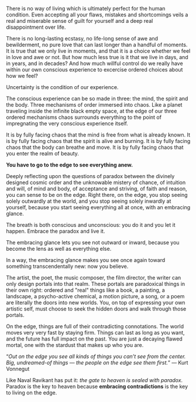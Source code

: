 There is no way of living which is ultimately perfect for the human condition.
Even accepting all your flaws, mistakes and shortcomings veils a real and miserable sense of guilt for yourself and a deep real disappointment over life.

There is no long-lasting ecstasy, no life-long sense of awe and bewilderment, no pure love that can last longer than a handful of moments.
It is true that we only live in moments, and that it is a choice whether we feel in love and awe or not.
But how much less true is it that we live in days, and in years, and in decades? And how much willful control do we really have within our own conscious experience to excercise ordered choices about how we feel?

Uncertainty is the condition of our experience.

The conscious experience can be so made in three: the mind, the spirit and the body.
Three mechanisms of order immersed into chaos.
Like a planet traveling inside the infinite black empty space, at the edge of our three ordered mechanisms chaos surrounds everything to the point of impregnating the very conscious experience itself.

It is by fully facing chaos that the mind is free from what is already known.
It is by fully facing chaos that the spirit is alive and burning.
It is by fully facing chaos that the body can breathe and move.
It is by fully facing chaos that you enter the realm of beauty.

**You have to go to the edge to see everything anew.**

Deeply reflecting upon the questions of paradox between the divinely designed cosmic order and the unknowable mistery of chance, of intuition and will, of mind and body, of acceptance and striving, of faith and reason, you can sense to be on the edge.
Right there, on the edge, you stop seeing solely outwardly at the world, and you stop seeing solely inwardly at yourself, because you start seeing everything all at once, with an embracing glance.

The breath is both conscious and unconscious: you do it and you let it happen. Embrace the paradox and live it.

The embracing glance lets you see not outward or inward, because you become the lens as well as everything else.

In a way, the embracing glance makes you see once again toward something transcendentally new: now you believe.

The artist, the poet, the music composer, the film director, the writer can only design portals into that realm.
These portals are paradoxical things in their own right: ordered and "real" things like a book, a painting, a landscape, a psycho-active chemical, a motion picture, a song, or a poem are literally the doors into new worlds.
You, on top of expressing your own artistic self, must choose to seek the hidden doors and walk through those portals.

On the edge, things are full of their contradicting connotations.
The world moves very very fast by staying firm.
Things can last as long as you want, and the future has full impact on the past.
You are just a decaying flawed mortal, one with the stardust that makes up who you are.

“*Out on the edge you see all kinds of things you can’t see from the center. Big, undreamed-of things — the people on the edge see them first.*” — Kurt Vonnegut

Like Naval Ravikant has put it: *the gate to heaven is sealed with paradox*.
Paradox is the key to heaven because **embracing contradictions** is the key to living on the edge.
